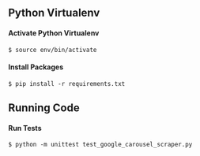 ## Python Virtualenv

#### Activate Python Virtualenv
`$ source env/bin/activate `

#### Install Packages
`$ pip install -r requirements.txt`


## Running Code

#### Run Tests
`$ python -m unittest test_google_carousel_scraper.py`